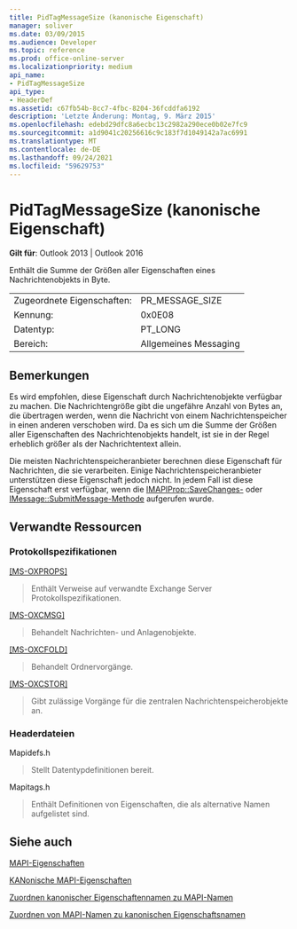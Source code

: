 ```yaml
---
title: PidTagMessageSize (kanonische Eigenschaft)
manager: soliver
ms.date: 03/09/2015
ms.audience: Developer
ms.topic: reference
ms.prod: office-online-server
ms.localizationpriority: medium
api_name:
- PidTagMessageSize
api_type:
- HeaderDef
ms.assetid: c67fb54b-8cc7-4fbc-8204-36fcddfa6192
description: 'Letzte Änderung: Montag, 9. März 2015'
ms.openlocfilehash: edebd29dfc8a6ecbc13c2982a290ece0b02e7fc9
ms.sourcegitcommit: a1d9041c20256616c9c183f7d1049142a7ac6991
ms.translationtype: MT
ms.contentlocale: de-DE
ms.lasthandoff: 09/24/2021
ms.locfileid: "59629753"
---
```

# <a name="pidtagmessagesize-canonical-property"></a>PidTagMessageSize (kanonische Eigenschaft)

  
  
**Gilt für**: Outlook 2013 | Outlook 2016 
  
Enthält die Summe der Größen aller Eigenschaften eines Nachrichtenobjekts in Byte. 
  
|||
|:-----|:-----|
|Zugeordnete Eigenschaften:  <br/> |PR_MESSAGE_SIZE  <br/> |
|Kennung:  <br/> |0x0E08  <br/> |
|Datentyp:  <br/> |PT_LONG  <br/> |
|Bereich:  <br/> |Allgemeines Messaging  <br/> |
   
## <a name="remarks"></a>Bemerkungen

Es wird empfohlen, diese Eigenschaft durch Nachrichtenobjekte verfügbar zu machen. Die Nachrichtengröße gibt die ungefähre Anzahl von Bytes an, die übertragen werden, wenn die Nachricht von einem Nachrichtenspeicher in einen anderen verschoben wird. Da es sich um die Summe der Größen aller Eigenschaften des Nachrichtenobjekts handelt, ist sie in der Regel erheblich größer als der Nachrichtentext allein. 
  
Die meisten Nachrichtenspeicheranbieter berechnen diese Eigenschaft für Nachrichten, die sie verarbeiten. Einige Nachrichtenspeicheranbieter unterstützen diese Eigenschaft jedoch nicht. In jedem Fall ist diese Eigenschaft erst verfügbar, wenn die [IMAPIProp::SaveChanges-](imapiprop-savechanges.md) oder [IMessage::SubmitMessage-Methode](imessage-submitmessage.md) aufgerufen wurde. 
  
## <a name="related-resources"></a>Verwandte Ressourcen

### <a name="protocol-specifications"></a>Protokollspezifikationen

[[MS-OXPROPS]](https://msdn.microsoft.com/library/f6ab1613-aefe-447d-a49c-18217230b148%28Office.15%29.aspx)
  
> Enthält Verweise auf verwandte Exchange Server Protokollspezifikationen.
    
[[MS-OXCMSG]](https://msdn.microsoft.com/library/7fd7ec40-deec-4c06-9493-1bc06b349682%28Office.15%29.aspx)
  
> Behandelt Nachrichten- und Anlagenobjekte.
    
[[MS-OXCFOLD]](https://msdn.microsoft.com/library/c0f31b95-c07f-486c-98d9-535ed9705fbf%28Office.15%29.aspx)
  
> Behandelt Ordnervorgänge.
    
[[MS-OXCSTOR]](https://msdn.microsoft.com/library/d42ed1e0-3e77-4264-bd59-7afc583510e2%28Office.15%29.aspx)
  
> Gibt zulässige Vorgänge für die zentralen Nachrichtenspeicherobjekte an.
    
### <a name="header-files"></a>Headerdateien

Mapidefs.h
  
> Stellt Datentypdefinitionen bereit.
    
Mapitags.h
  
> Enthält Definitionen von Eigenschaften, die als alternative Namen aufgelistet sind.
    
## <a name="see-also"></a>Siehe auch



[MAPI-Eigenschaften](mapi-properties.md)
  
[KANonische MAPI-Eigenschaften](mapi-canonical-properties.md)
  
[Zuordnen kanonischer Eigenschaftennamen zu MAPI-Namen](mapping-canonical-property-names-to-mapi-names.md)
  
[Zuordnen von MAPI-Namen zu kanonischen Eigenschaftsnamen](mapping-mapi-names-to-canonical-property-names.md)

